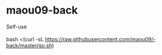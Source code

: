# maou09-back
Self-use</br></br>
bash <(curl -sL https://raw.githubusercontent.com/maou09/-back/master/go.sh)

